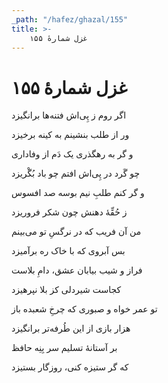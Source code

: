 ```yaml
---
_path: "/hafez/ghazal/155"
title: >-
    غزل شمارهٔ ۱۵۵
---
```

# غزل شمارهٔ ۱۵۵

<div class="b" id="bn1"><div class="m1"><p>اگر روم ز پِی‌اش فتنه‌ها برانگیزد</p></div>
<div class="m2"><p>ور از طلب بنشینم به کینه برخیزد</p></div></div>
<div class="b" id="bn2"><div class="m1"><p>و گر به رهگذری یک دَم از وفاداری</p></div>
<div class="m2"><p>چو گَرد در پِی‌اش افتم چو باد بُگْریزد</p></div></div>
<div class="b" id="bn3"><div class="m1"><p>و گر کنم طلبِ نیم بوسه صد افسوس</p></div>
<div class="m2"><p>ز حُقِّهٔ دهنش چون شکر فروریزد</p></div></div>
<div class="b" id="bn4"><div class="m1"><p>من آن فریب که در نرگسِ تو می‌بینم</p></div>
<div class="m2"><p>بس آبروی که با خاک ره برآمیزد</p></div></div>
<div class="b" id="bn5"><div class="m1"><p>فراز و شیب بیابان عشق، دامِ بلاست</p></div>
<div class="m2"><p>کجاست شیردلی کز بلا نپرهیزد</p></div></div>
<div class="b" id="bn6"><div class="m1"><p>تو عمر خواه و صبوری که چرخِ شعبده باز</p></div>
<div class="m2"><p>هزار بازی از این طُرفه‌تر برانگیزد</p></div></div>
<div class="b" id="bn7"><div class="m1"><p>بر آستانهٔ تسلیم سر بِنِه حافظ</p></div>
<div class="m2"><p>که گر ستیزه کنی، روزگار بستیزد</p></div></div>

